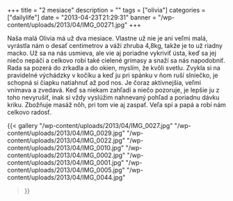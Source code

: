 +++
title = "2 mesiace"
description = ""
tags = ["olivia"]
categories = ["dailylife"]
date = "2013-04-23T21:29:31"
banner = "/wp-content/uploads/2013/04/IMG_00271.jpg"
+++

Naša malá Olivia má už dva mesiace. Vlastne už nie je ani veľmi malá, vyrástla nám o desať centimetrov a váži zhruba 4,8kg, takže je to už riadny macko. Už sa na nás
usmieva, ale vie aj poriadne vykriviť ústa, keď sa jej niečo nepáči a celkovo robí také cielené
grimasy a snaží sa nás napodobniť. Rada sa pozerá do zrkadla a do okien, myslím, že kvôli svetlu.
Zvykla si na pravidelné výchádzky v kočíku a keď ju pri spánku v ňom ruší slniečko, je schopná si
čiapku natiahnuť až pod nos. Je čoraz aktívnejšia, veľmi vnímava a zvedavá. Keď sa niekam zahľadí a
niečo pozoruje, je lepšie ju z toho nevyrušiť, inak si vždy vyslúžim nahnevaný pohľad a poriadnu
dávku kriku. Zbožňuje masáž nôh, pri tom vie aj zaspať. Veľa spí a papá a robí nám celkovo radosť.

{{< gallery
    "/wp-content/uploads/2013/04/IMG_0027.jpg"
    "/wp-content/uploads/2013/04/IMG_0029.jpg"
    "/wp-content/uploads/2013/04/IMG_0022.jpg"
    "/wp-content/uploads/2013/04/IMG_0010.jpg"
    "/wp-content/uploads/2013/04/IMG_0002.jpg"
    "/wp-content/uploads/2013/04/IMG_0001.jpg"
    "/wp-content/uploads/2013/04/IMG_0005.jpg"
    "/wp-content/uploads/2013/04/IMG_0044.jpg"
>}}
